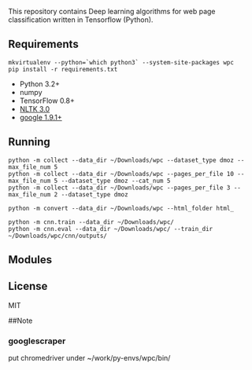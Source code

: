 This repository contains Deep learning algorithms for web page classification written in Tensorflow (Python).

## Requirements
```
mkvirtualenv --python=`which python3` --system-site-packages wpc
pip install -r requirements.txt
```
- Python 3.2+
- numpy
- TensorFlow 0.8+
- [NLTK 3.0](http://www.nltk.org/install.html)
- [google 1.9.1+](https://pypi.python.org/pypi/google)

## Running
```
python -m collect --data_dir ~/Downloads/wpc --dataset_type dmoz --max_file_num 5
python -m collect --data_dir ~/Downloads/wpc --pages_per_file 10 --max_file_num 5 --dataset_type dmoz --cat_num 5
python -m collect --data_dir ~/Downloads/wpc --pages_per_file 3 --max_file_num 2 --dataset_type dmoz

python -m convert --data_dir ~/Downloads/wpc --html_folder html_

python -m cnn.train --data_dir ~/Downloads/wpc/
python -m cnn.eval --data_dir ~/Downloads/wpc/ --train_dir ~/Downloads/wpc/cnn/outputs/
```


## Modules

## License
MIT

##Note
### googlescraper
put chromedriver under ~/work/py-envs/wpc/bin/
